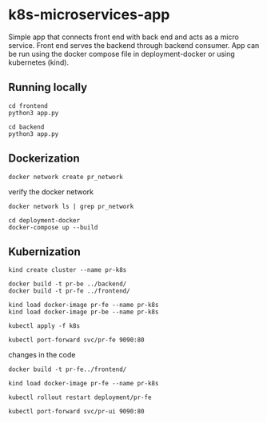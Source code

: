 # k8s-microservices-app

Simple app that connects front end with back end and acts as a micro service.
Front end serves the backend through backend consumer. App can be run using the docker compose file in deployment-docker or using kubernetes (kind).

## Running locally

```
cd frontend
python3 app.py

cd backend
python3 app.py
```

## Dockerization

```
docker network create pr_network
```
verify the docker network
```
docker network ls | grep pr_network
```

```
cd deployment-docker
docker-compose up --build
```


## Kubernization

```
kind create cluster --name pr-k8s
```

```
docker build -t pr-be ../backend/
docker build -t pr-fe ../frontend/
```

```
kind load docker-image pr-fe --name pr-k8s
kind load docker-image pr-be --name pr-k8s

```


```
kubectl apply -f k8s
```

```
kubectl port-forward svc/pr-fe 9090:80
```

changes in the code

```
docker build -t pr-fe../frontend/

kind load docker-image pr-fe --name pr-k8s

kubectl rollout restart deployment/pr-fe

kubectl port-forward svc/pr-ui 9090:80
```
